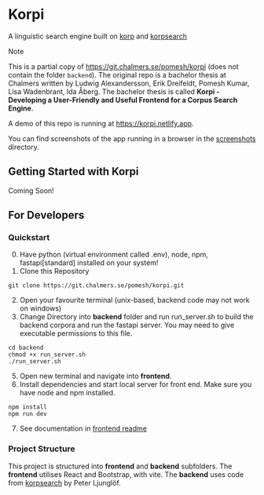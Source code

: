 # Korpi

A linguistic search engine built on [korp](https://spraakbanken.gu.se/korp/) and [korpsearch](https://github.com/heatherleaf/korpsearch)

> [!NOTE]
> This is a partial copy of <https://git.chalmers.se/pomesh/korpi> (does not contain the folder `backend`).
> The original repo is a bachelor thesis at Chalmers written by Ludwig Alexandersson, Erik Dreifeldt, Pomesh Kumar, Lisa Wadenbrant, Ida Åberg.
> The bachelor thesis is called **Korpi - Developing a User-Friendly and Useful Frontend for a Corpus Search Engine**.

A demo of this repo is running at <https://korpi.netlify.app>.

You can find screenshots of the app running in a browser in the [screenshots](screenshots/) directory.

## Getting Started with Korpi

Coming Soon!

## For Developers

### Quickstart

0. Have python (virtual environment called .env), node, npm, fastapi[standard] installed on your system!
1. Clone this Repository

```shell
git clone https://git.chalmers.se/pomesh/korpi.git
```

2. Open your favourite terminal (unix-based, backend code may not work on windows)
3. Change Directory into **backend** folder and run run_server.sh to build the backend corpora and run the fastapi server.
   You may need to give executable permissions to this file.

```shell
cd backend
chmod +x run_server.sh
./run_server.sh
```

5. Open new terminal and navigate into **frontend**.
6. Install dependencies and start local server for front end. Make sure you have node and npm installed.

```shell
npm install
npm run dev
```

7. See documentation in [frontend readme](/frontend/README.md)

### Project Structure

This project is structured into **frontend** and **backend** subfolders.
The **frontend** utilises React and Bootstrap, with vite.
The **backend** uses code from [korpsearch](https://github.com/heatherleaf/korpsearch) by Peter Ljunglöf.
